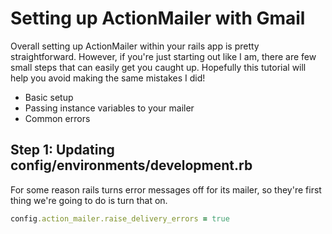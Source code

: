 # Setting up ActionMailer with Gmail

Overall setting up ActionMailer within your rails app is pretty straightforward. However, if you're just starting out like I am, there are few small steps that can easily get you caught up. Hopefully this tutorial will help you avoid making the same mistakes I did!

- Basic setup
- Passing instance variables to your mailer
- Common errors

## Step 1: Updating config/environments/development.rb


For some reason rails turns error messages off for its mailer, so they're first thing we're going to do is turn that on.

```rb
config.action_mailer.raise_delivery_errors = true
```

